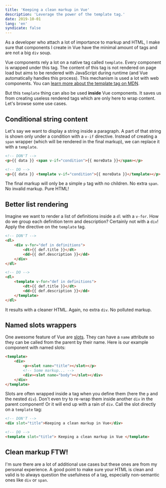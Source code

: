 ```yaml
---
title: 'Keeping a clean markup in Vue'
description: 'Leverage the power of the template tag.'
date: 2019-10-01
lang: 'en'
syndicate: false
---
```


As a developer who attach a lot of importance to markup and HTML, I make sure that components I create in Vue have the minimal amount of tags and are not a big `div` soup.

Vue components rely a lot on a native tag called `template`. Every component is wrapped under this tag. The content of this tag is not rendered on page load but aims to be rendered with JavaScript during runtime (and Vue automatically handles this process). This mechanism is used a lot with web components. You can [learn more about the template tag on MDN](https://developer.mozilla.org/en-US/docs/Web/HTML/Element/template).

But this `template` thing can also be used **inside** Vue components. It saves us from creating useless rendered tags which are only here to wrap content. Let's browse some use cases.

## Conditional string content

Let's say we want to display a string inside a paragraph. A part of that string is shown only under a condition with a `v-if` directive. Instead of creating a `span` wrapper (which will be rendered in the final markup), we can replace it with a `template`.

```html
<!-- DON'T -->
<p>{{ data }} <span v-if="condition">{{ moreData }}</span></p>

<!-- DO -->
<p>{{ data }} <template v-if="condition">{{ moreData }}</template></p>
```

The final markup will only be a simple `p` tag with no children. No extra `span`. No invalid markup. Pure HTML!

## Better list rendering

Imagine we want to render a list of definitions inside a `dl` with a `v-for`. How do we group each definition term and description? Certainly not with a `div`! Apply the directive on the `template` tag.

```html
<!-- DON'T -->
<dl>
	<div v-for="def in definitions">
		<dt>{{ def.title }}</dt>
		<dd>{{ def.description }}</dd>
	</div>
</dl>

<!-- DO -->
<dl>
	<template v-for="def in definitions">
		<dt>{{ def.title }}</dt>
		<dd>{{ def.description }}</dd>
	</template>
</dl>
```

It results with a cleaner HTML. Again, no extra `div`. No polluted markup.

## Named slots wrappers

One awesome feature of Vue are [slots](https://vuejs.org/v2/guide/components-slots.html). They can have a `name` attribute so they can be called from the parent by their name. Here is our example component with named slots:

```html
<template>
	<div>
		<p><slot name="title"></slot></p>
		<!-- Some markup... -->
		<div><slot name="body"></slot></div>
	</div>
</template>
```

Slots are often wrapped inside a tag when you define them (here the `p` and the nested `div`). Don't even try to re-wrap them inside another `div` in the parent component! Or it will end up with a rain of `div`. Call the slot directly on a `template` tag:

```html
<!-- DON'T -->
<div slot="title">Keeping a clean markup in Vue</div>

<!-- DO -->
<template slot="title"> Keeping a clean markup in Vue </template>
```

## Clean markup FTW!

I'm sure there are a lot of additional use cases but these ones are from my personal experience. A good point to make sure your HTML is clean and valid is to always question the usefulness of a tag, especially non-semantic ones like `div` or `span`.
